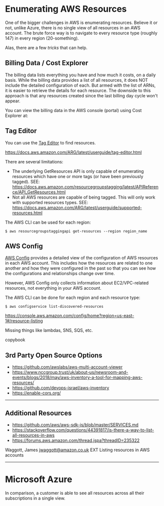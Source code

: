# Enumerating AWS Resources
One of the bigger challenges in AWS is enumerating resources.
Believe it or not, unlike Azure, there is no single view of all resources in an AWS account.
The brute force way is to navigate to every resource type (roughly 147) in every region (20-something).

Alas, there are a few *tricks* that can help.

## Billing Data / Cost Explorer
The billing data lists everything you have and how much it costs, on a daily basis.
While the billing data provides a list of all resources, it does NOT include the detailed configuration of each.
But armed with the list of ARNs, it is easier to retrieve the details for each resource.
The downside to this approach is that any resources created since the last billing day cycle won't appear.

You can view the billing data in the AWS console (portal) using Cost Explorer at:


## Tag Editor
You can use the [Tag Editor](https://console.aws.amazon.com/resource-groups/tag-editor/find-resources)
to find resources.

https://docs.aws.amazon.com/ARG/latest/userguide/tag-editor.html

There are several limitations:
* The underlying GetResources API is only capable of enumerating resources which have one or more tags (or have been previously tagged).
SEE: https://docs.aws.amazon.com/resourcegroupstagging/latest/APIReference/API_GetResources.html
* Not all AWS resources are capable of being tagged. This will only work with supported resources types. 
SEE: https://docs.aws.amazon.com/ARG/latest/userguide/supported-resources.html

The AWS CLI can be used for each region:
```
$ aws resourcegroupstaggingapi get-resources --region region_name
```


## AWS Config

[AWS Config](http://docs.aws.amazon.com/config/latest/developerguide/WhatIsConfig.html)
provides a detailed view of the configuration of AWS resources in each AWS account.
This includes how the resources are related to one another and how they were configured in the
past so that you can see how the configurations and relationships change over time.

However, AWS Config only collects information about EC2/VPC-related resources, not everything in your AWS account.

The AWS CLI can be done for each region and each resource type:
```
$ aws configservice list-discovered-resources
```

https://console.aws.amazon.com/config/home?region=us-east-1#/resource-listing

Missing things like lambdas, SNS, SQS, etc.

copybook




## 3rd Party Open Source Options

* https://github.com/awslabs/aws-multi-account-viewer 
* https://www.nccgroup.trust/uk/about-us/newsroom-and-events/blogs/2018/may/aws-inventory-a-tool-for-mapping-aws-resources/
* https://github.com/devops-israel/aws-inventory
* https://enable-cors.org/


---
## Additional Resources

* https://github.com/aws/aws-sdk-js/blob/master/SERVICES.md
* https://stackoverflow.com/questions/44391817/is-there-a-way-to-list-all-resources-in-aws
* https://forums.aws.amazon.com/thread.jspa?threadID=235322

Waggott, James <jwaggott@amazon.co.uk>  EXT Listing resources in AWS accounts

---
# Microsoft Azure
In comparison, a customer is able to see all resources across all their subscriptions in a single view.